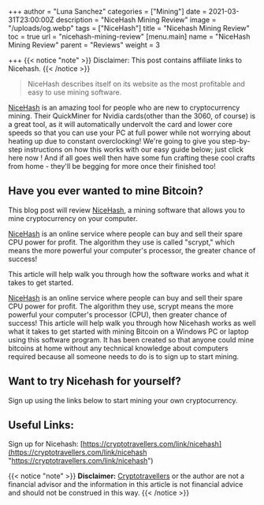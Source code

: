 +++
author = "Luna Sanchez"
categories = ["Mining"]
date = 2021-03-31T23:00:00Z
description = "NiceHash Mining Review"
image = "/uploads/og.webp"
tags = ["NiceHash"]
title = "Nicehash Mining Review"
toc = true
url = "nicehash-mining-review"
[menu.main]
name = "NiceHash Mining Review"
parent = "Reviews"
weight = 3

+++
{{< notice "note" >}} Disclaimer: This post contains affiliate links to Nicehash. {{< /notice >}}

> NiceHash describes itself on its website as the most profitable and easy to use mining software.

[NiceHash](https://cryptotravellers.com/link/nicehash) is an amazing tool for people who are new to cryptocurrency mining. Their QuickMiner for Nvidia cards(other than the 3060, of course) is a great tool, as it will automatically undervolt the card and lower core speeds so that you can use your PC at full power while not worrying about heating up due to constant overclocking! We're going to give you step-by-step instructions on how this works with our easy guide below; just click here now ! And if all goes well then have some fun crafting these cool crafts from home - they'll be begging for more once their finished too!

## Have you ever wanted to mine Bitcoin?

This blog post will review [NiceHash](https://cryptotravellers.com/link/nicehash), a mining software that allows you to mine cryptocurrency on your computer.

[NiceHash](https://cryptotravellers.com/link/nicehash) is an online service where people can buy and sell their spare CPU power for profit. The algorithm they use is called "scrypt," which means the more powerful your computer's processor, the greater chance of success!

This article will help walk you through how the software works and what it takes to get started.

[NiceHash](https://cryptotravellers.com/link/nicehash) is an online service where people can buy and sell their spare CPU power for profit. The algorithm they use, scrypt means the more powerful your computer's processor (CPU), then greater chance of success! This article will help walk you through how Nicehash works as well what it takes to get started with mining Bitcoin on a Windows PC or laptop using this software program. It has been created so that anyone could mine bitcoins at home without any technical knowledge about computers required because all someone needs to do is to sign up to start mining.

## Want to try Nicehash for yourself?

Sign up using the links below to start mining your own cryptocurrency.

## Useful Links:

Sign up for Nicehash: [https://cryptotravellers.com/link/nicehash](https://cryptotravellers.com/link/nicehash "https://cryptotravellers.com/link/nicehash")

{{< notice "note" >}} **Disclaimer:** [Cryptotravellers](https://cryptotravellers.com) or the author are not a financial advisor and the information in this article is not financial advice and should not be construed in this way. {{< /notice >}}